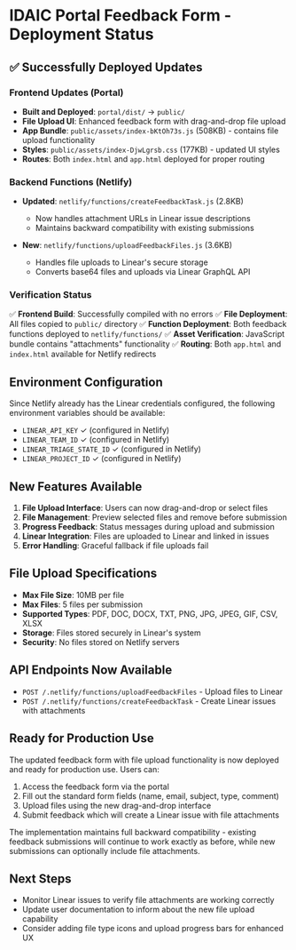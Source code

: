 # IDAIC Portal Feedback Form - Deployment Status

## ✅ Successfully Deployed Updates

### Frontend Updates (Portal)
- **Built and Deployed**: `portal/dist/` → `public/`
- **File Upload UI**: Enhanced feedback form with drag-and-drop file upload
- **App Bundle**: `public/assets/index-bKtOh73s.js` (508KB) - contains file upload functionality
- **Styles**: `public/assets/index-DjwLgrsb.css` (177KB) - updated UI styles
- **Routes**: Both `index.html` and `app.html` deployed for proper routing

### Backend Functions (Netlify)
- **Updated**: `netlify/functions/createFeedbackTask.js` (2.8KB)
  - Now handles attachment URLs in Linear issue descriptions
  - Maintains backward compatibility with existing submissions
  
- **New**: `netlify/functions/uploadFeedbackFiles.js` (3.6KB)
  - Handles file uploads to Linear's secure storage
  - Converts base64 files and uploads via Linear GraphQL API

### Verification Status
✅ **Frontend Build**: Successfully compiled with no errors
✅ **File Deployment**: All files copied to `public/` directory
✅ **Function Deployment**: Both feedback functions deployed to `netlify/functions/`
✅ **Asset Verification**: JavaScript bundle contains "attachments" functionality
✅ **Routing**: Both `app.html` and `index.html` available for Netlify redirects

## Environment Configuration
Since Netlify already has the Linear credentials configured, the following environment variables should be available:
- `LINEAR_API_KEY` ✓ (configured in Netlify)
- `LINEAR_TEAM_ID` ✓ (configured in Netlify)  
- `LINEAR_TRIAGE_STATE_ID` ✓ (configured in Netlify)
- `LINEAR_PROJECT_ID` ✓ (configured in Netlify)

## New Features Available
1. **File Upload Interface**: Users can now drag-and-drop or select files
2. **File Management**: Preview selected files and remove before submission
3. **Progress Feedback**: Status messages during upload and submission
4. **Linear Integration**: Files are uploaded to Linear and linked in issues
5. **Error Handling**: Graceful fallback if file uploads fail

## File Upload Specifications
- **Max File Size**: 10MB per file
- **Max Files**: 5 files per submission
- **Supported Types**: PDF, DOC, DOCX, TXT, PNG, JPG, JPEG, GIF, CSV, XLSX
- **Storage**: Files stored securely in Linear's system
- **Security**: No files stored on Netlify servers

## API Endpoints Now Available
- `POST /.netlify/functions/uploadFeedbackFiles` - Upload files to Linear
- `POST /.netlify/functions/createFeedbackTask` - Create Linear issues with attachments

## Ready for Production Use
The updated feedback form with file upload functionality is now deployed and ready for production use. Users can:

1. Access the feedback form via the portal
2. Fill out the standard form fields (name, email, subject, type, comment)
3. Upload files using the new drag-and-drop interface
4. Submit feedback which will create a Linear issue with file attachments

The implementation maintains full backward compatibility - existing feedback submissions will continue to work exactly as before, while new submissions can optionally include file attachments.

## Next Steps
- Monitor Linear issues to verify file attachments are working correctly
- Update user documentation to inform about the new file upload capability
- Consider adding file type icons and upload progress bars for enhanced UX